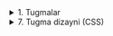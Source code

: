 <details>
<summary>1. Tugmalar</summary>

## HTML: Tugmalar

### `<button>`
`<button>` — bu **eng ko‘p ishlatiladigan tugma tegi**. U orqali foydalanuvchi sahifada amallar bajarishi mumkin: formani yuborish, **JavaScript** funksiyasini chaqirish, boshqa sahifaga o‘tish va hokazo.  

### `<button>` tegi xususiyatlari
- `<button>` ichiga **matn**, **emoji**, **rasm** yoki hatto boshqa HTML elementlarini joylashtirish mumkin.  
- `<button>` — **blok elementi emas**, lekin sahifada inline-block sifatida chiqadi (ya’ni yonma-yon ham kelishi mumkin).  
- `<button>` standartda formaga ulangan bo‘lsa, **Submit** tugmasi vazifasini bajaradi.

### Muhim atributlar

- **`type`**
  - `type="button"` — oddiy tugma (hech qanday avtomatik amal bajarmaydi).  
  - `type="submit"` — formani yuboradi (standart qiymat, agar ko‘rsatilmasa).  
  - `type="reset"` — formadagi barcha maydonlarni tiklaydi.  

**Misol:**

```html
<button type="button">Oddiy tugma</button>
<button type="submit">Yuborish</button>
<button type="reset">Tozalash</button>
```

**disabled**

Tugmani bosib bo‘lmaydigan qilib qo‘yadi.

```html
<button disabled>Faolsiz tugma</button>
```

### Tugma ichiga boshqa elementlar joylash

**Matn + emoji:**

```html
<button>👍 Menga bos!</button>
```

**Rasm + matn:**

```html
<button>
  <img src="icon.png" alt="icon" width="16" height="16">
  Yuklab olish
</button>
```

**Faqat rasm:**

```html
<button>
  <img src="delete.png" alt="O‘chirish" width="20" height="20">
</button>
```
</details>

<details>
<summary>7. Tugma dizayni (CSS)</summary>

## CSS: Tugma dizayni

HTML’dagi `<button>` elementini chiroyli ko‘rsatish uchun CSS’dan foydalanamiz.  
Eng asosiy uslublar quyidagilar:  

### `background-color` — Tugma foni

Tugmaning **orqa fon rangini** belgilaydi.  

**Misol:**

```css
button {
  background-color: blue;
}
```

**Qo‘shimcha: fon uchun gradient ham berish mumkin:**

```css
button {
  background: linear-gradient(to right, #007BFF, #00C6FF);
}
```
### color — Matn rangi

Tugma ichidagi matn rangini belgilaydi.

**Misol:**

```css
button {
  color: white;
}
```

👉 Asosiy qoida: matn har doim fon rangida o‘qilishi oson bo‘lishi kerak.

Qorong‘i fon → oq matn `(color: white;)`

Yorqin fon → qora matn `(color: black;)`

Qo‘shimcha: shaffof matn ham qilish mumkin:

```css
button {
  color: rgba(255,255,255,0.8); /* 80% oq rang */
}
```

**border-radius** — Tugma burchaklari

Tugma burchaklarini yumaloqlashtiradi.

**Misollar:**

```css
/* Kvadrat tugma */
button {
  border-radius: 0;
}

/* Yengil yumaloq tugma */
button {
  border-radius: 6px;
}

/* To‘liq dumaloq tugma */
button {
  border-radius: 50%;
  width: 60px;
  height: 60px;
}
```